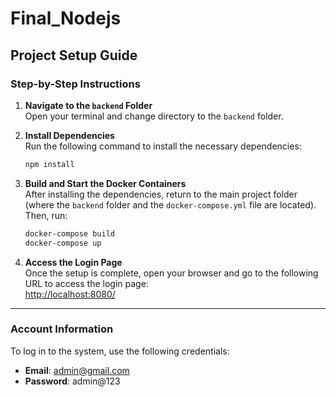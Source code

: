 # Final_Nodejs

## Project Setup Guide

### Step-by-Step Instructions

1. **Navigate to the `backend` Folder**  
   Open your terminal and change directory to the `backend` folder.

2. **Install Dependencies**  
   Run the following command to install the necessary dependencies:
   ```bash
   npm install
   ```

3. **Build and Start the Docker Containers**  
   After installing the dependencies, return to the main project folder (where the `backend` folder and the `docker-compose.yml` file are located). Then, run:
   ```bash
   docker-compose build
   docker-compose up
   ```

4. **Access the Login Page**  
   Once the setup is complete, open your browser and go to the following URL to access the login page:  
   [http://localhost:8080/](http://localhost:8080/)

---

### Account Information

To log in to the system, use the following credentials:

- **Email**: admin@gmail.com
- **Password**: admin@123
